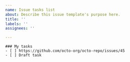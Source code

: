 ```yaml
---
name: Issue tasks list
about: Describe this issue template's purpose here.
title: ''
labels: ''
assignees: ''

---
```


```[tasklist]
### My tasks
- [ ] https://github.com/octo-org/octo-repo/issues/45
- [ ] Draft task
```
